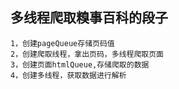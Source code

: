 ## 多线程爬取糗事百科的段子
    1，创建pageQueue存储页码值
    2，创建爬取线程，拿出页码，多线程爬取页面
    3，创建页面htmlQueue,存储爬取的数据
    4，创建多线程，获取数据进行解析